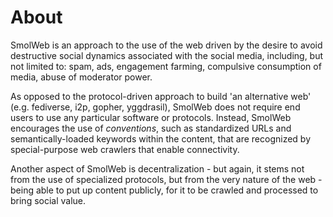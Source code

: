# About

SmolWeb is an approach to the use of the web driven by the desire to avoid destructive social dynamics associated with the social media, including, but not limited to: spam, ads, engagement farming, compulsive consumption of media, abuse of moderator power.

As opposed to the protocol-driven approach to build 'an alternative web' (e.g. fediverse, i2p, gopher, yggdrasil), SmolWeb does not require end users to use any particular software or protocols. Instead, SmolWeb encourages the use of *conventions*, such as standardized URLs and semantically-loaded keywords within the content, that are recognized by special-purpose web crawlers that enable connectivity.

Another aspect of SmolWeb is decentralization - but again, it stems not from the use of specialized protocols, but from the very nature of the web - being able to put up content publicly, for it to be crawled and processed to bring social value.
